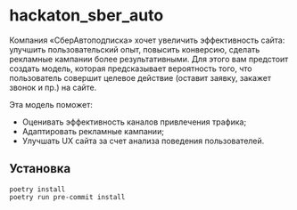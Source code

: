 # hackaton_sber_auto

Компания «СберАвтоподписка» хочет увеличить эффективность сайта: улучшить пользовательский опыт, повысить конверсию, сделать рекламные кампании более результативными. Для этого вам предстоит создать модель, которая предсказывает вероятность того, что пользователь совершит целевое действие (оставит заявку, закажет звонок и пр.) на сайте.

Эта модель поможет:

- Оценивать эффективность каналов привлечения трафика;
- Адаптировать рекламные кампании;
- Улучшать UX сайта за счет анализа поведения пользователей.

## Установка
```shell
poetry install
poetry run pre-commit install
```
